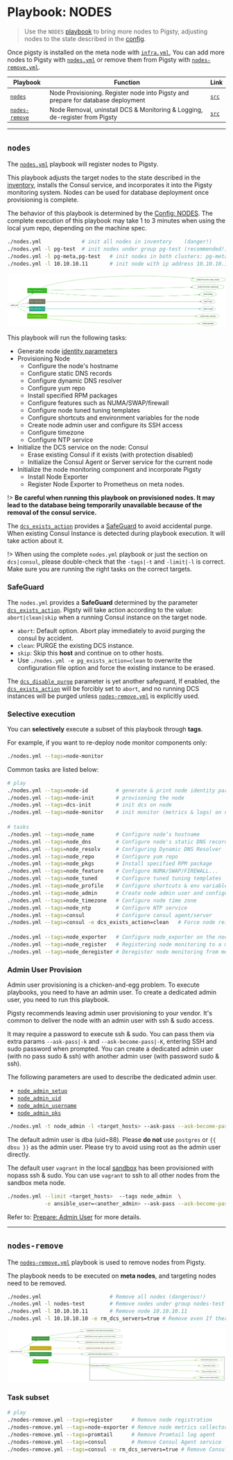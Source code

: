 # Playbook: NODES

> Use the `NODES` [playbook](p-playbook.md) to bring more nodes to Pigsty, adjusting nodes to the state described in the [config](v-nodes.md).

Once pigsty is installed on the meta node with [`infra.yml`](p-infra.md), You can add more nodes to Pigsty with [`nodes.yml`](#nodes) or remove them from Pigsty with [`nodes-remove.yml`](#nodes-remove).

| Playbook                                  | Function                                                     | Link                                                         |
| ----------------------------------------- | ------------------------------------------------------------ | ------------------------------------------------------------ |
| [`nodes`](p-nodes.md#nodes)               | Node Provisioning. Register node into Pigsty and prepare for database deployment | [`src`](https://github.com/vonng/pigsty/blob/master/nodes.yml) |
| [`nodes-remove`](p-nodes.md#nodes-remove) | Node Removal, uninstall DCS & Monitoring & Logging, de-register from Pigsty | [`src`](https://github.com/vonng/pigsty/blob/master/nodes-remove.yml) |






---------------

## `nodes`

The [`nodes.yml`](p-nodes.md) playbook will register nodes to Pigsty.

This playbook adjusts the target nodes to the state described in the [inventory](v-nodes.md), installs the Consul service, and incorporates it into the Pigsty monitoring system. Nodes can be used for database deployment once provisioning is complete.

The behavior of this playbook is determined by the [Config: NODES](v-nodes.md). The complete execution of this playbook may take 1 to 3 minutes when using the local yum repo, depending on the machine spec.

```bash
./nodes.yml             # init all nodes in inventory    (danger!)
./nodes.yml -l pg-test  # init nodes under group pg-test (recommended!)
./nodes.yml -l pg-meta,pg-test   # init nodes in both clusters: pg-meta and pg-test
./nodes.yml -l 10.10.10.11       # init node with ip address 10.10.10.11
```

![](_media/playbook/nodes.svg)


This playbook will run the following tasks:

* Generate node [identity parameters](v-nodes.md#NODE_IDENTITY) 
* Provisioning Node
  * Configure the node's hostname
  * Configure static DNS records
  * Configure dynamic DNS resolver
  * Configure yum repo
  * Install specified RPM packages
  * Configure features such as NUMA/SWAP/firewall
  * Configure node tuned tuning templates
  * Configure shortcuts and environment variables for the node
  * Create node admin user and configure its SSH access
  * Configure timezone
  * Configure NTP service
* Initialize the DCS service on the node: Consul
  * Erase existing Consul if it exists (with protection disabled)
  * Initialize the Consul Agent or Server service for the current node
* Initialize the node monitoring component and incorporate Pigsty
  * Install Node Exporter
  * Register Node Exporter to Prometheus on meta nodes.



!> **Be careful when running this playbook on provisioned nodes. It may lead to the database being temporarily unavailable because of the removal of the consul service.** 

The [`dcs_exists_action`](v-nodes.md#dcs_exists_action) provides a [SafeGuard](#SafeGuard) to avoid accidental purge. When existing Consul Instance is detected during playbook execution. It will take action about it.

!> When using the complete `nodes.yml` playbook or just the section on `dcs|consul`, please double-check that the `-tags|-t` and `-limit|-l` is correct. Make sure you are running the right tasks on the correct targets. 



### SafeGuard

The `nodes.yml` provides a **SafeGuard** determined by the parameter [`dcs_exists_action`](v-nodes.md#dcs_exists_action). Pigsty will take action according to the value: `abort|clean|skip` when a running Consul instance on the target node.

* `abort`: Default option. Abort play immediately to avoid purging the consul by accident.
* `clean`: PURGE the existing DCS instance.
* `skip`: Skip this **host** and continue on to other hosts.
* Use `./nodes.yml -e pg_exists_action=clean` to overwrite the configuration file option and force the existing instance to be erased.

The [`dcs_disable_purge`](v-nodes.md#dcs_disable_purge) parameter is yet another safeguard, If enabled, the [`dcs_exists_action`](v-nodes.md#dcs_exists_action) will be forcibly set to `abort`, and no running DCS instances will be purged unless  [`nodes-remove.yml`](#nodes-remove) is explicitly used.



### Selective execution

You can **selectively** execute a subset of this playbook through **tags**.

For example, if you want to re-deploy node monitor components only:

```bash
./nodes.yml --tags=node-monitor
```

Common tasks are listed below:

```bash
# play
./nodes.yml --tags=node-id         # generate & print node identity params
./nodes.yml --tags=node-init       # provisoning the node
./nodes.yml --tags=dcs-init        # init dcs on node
./nodes.yml --tags=node-monitor    # init monitor (metrics & logs) on node

# tasks
./nodes.yml --tags=node_name       # Configure node‘s hostname
./nodes.yml --tags=node_dns        # Configure node's static DNS records
./nodes.yml --tags=node_resolv     # Configuring Dynamic DNS Resolver
./nodes.yml --tags=node_repo       # Configure yum repo
./nodes.yml --tags=node_pkgs       # Install specified RPM package
./nodes.yml --tags=node_feature    # Configure NUMA/SWAP/FIREWALL...
./nodes.yml --tags=node_tuned      # Configure tuned tuning templates
./nodes.yml --tags=node_profile    # Configure shortcuts & env variables
./nodes.yml --tags=node_admin      # Create node admin user and configure SSH access
./nodes.yml --tags=node_timezone   # Configure node time zone
./nodes.yml --tags=node_ntp        # Configure NTP service
./nodes.yml --tags=consul          # Configure consul agent/server
./nodes.yml --tags=consul -e dcs_exists_action=clean   # Force node reinit

./nodes.yml --tags=node_exporter   # Configure node_exporter on the node and register it
./nodes.yml --tags=node_register   # Registering node monitoring to a meta node
./nodes.yml --tags=node_deregister # Deregister node monitoring from meta node
```





### Admin User Provision

Admin user provisioning is a chicken-and-egg problem. To execute playbooks, you need to have an admin user. To create a dedicated admin user, you need to run this playbook.

Pigsty recommends leaving admin user provisioning to your vendor. It's common to deliver the node with an admin user with ssh & sudo access.

It may require a password to execute ssh & sudo. You can pass them via extra params  `--ask-pass|-k` and `--ask-become-pass|-K`,  entering SSH and sudo password when prompted. You can create a dedicated admin user (with no pass sudo & ssh) with another admin user (with password sudo & ssh).

The following parameters are used to describe the dedicated admin user.

* [`node_admin_setup`](v-nodes.md#node_admin_setup)
* [`node_admin_uid`](v-nodes.md#node_admin_uid)
* [`node_admin_username`](v-nodes.md#node_admin_username)
* [`node_admin_pks`](v-nodes.md#node_admin_pks)

```bash
./nodes.yml -t node_admin -l <target_hosts> --ask-pass --ask-become-pass
```

The default admin user is dba (uid=88). Please **do not** use `postgres` or `{{ dbsu }}` as the admin user. Please try to avoid using root as the admin user directly.

The default user `vagrant` in the local [sandbox](d-sandbox.md) has been provisioned with nopass ssh & sudo. You can use `vagrant` to ssh to all other nodes from the sandbox meta node.

```bash
./nodes.yml --limit <target_hosts>  --tags node_admin  \
            -e ansible_user=<another_admin> --ask-pass --ask-become-pass 
```

Refer to: [Prepare: Admin User](d-prepare.md#Admin-Provisioning) for more details.





---------------

## `nodes-remove`

The [`nodes-remove.yml`](#nodes-remove) playbook is used to remove nodes from Pigsty.

The playbook needs to be executed on **meta nodes**, and targeting nodes need to be removed.

```bash
./nodes.yml                      # Remove all nodes (dangerous!)
./nodes.yml -l nodes-test        # Remove nodes under group nodes-test 
./nodes.yml -l 10.10.10.11       # Remove node 10.10.10.11
./nodes.yml -l 10.10.10.10 -e rm_dcs_servers=true # Remove even If there's a DCS Server
```

![](_media/playbook/nodes-remove.svg)



### Task subset

```bash
# play
./nodes-remove.yml --tags=register      # Remove node registration
./nodes-remove.yml --tags=node-exporter # Remove node metrics collector
./nodes-remove.yml --tags=promtail      # Remove Promtail log agent
./nodes-remove.yml --tags=consul        # Remove Consul Agent service
./nodes-remove.yml --tags=consul -e rm_dcs_servers=true # Remove Consul (Including Server!)
```

